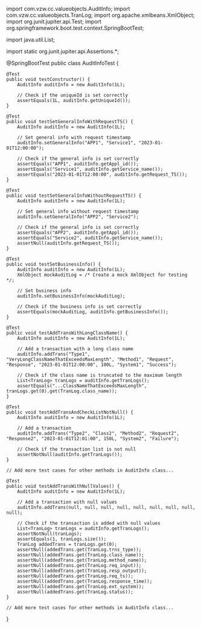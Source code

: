 import com.vzw.cc.valueobjects.AuditInfo;
import com.vzw.cc.valueobjects.TranLog;
import org.apache.xmlbeans.XmlObject;
import org.junit.jupiter.api.Test;
import org.springframework.boot.test.context.SpringBootTest;

import java.util.List;

import static org.junit.jupiter.api.Assertions.*;

@SpringBootTest
public class AuditInfoTest {

    @Test
    public void testConstructor() {
        AuditInfo auditInfo = new AuditInfo(1L);

        // Check if the uniqueId is set correctly
        assertEquals(1L, auditInfo.getUniqueId());
    }

    @Test
    public void testSetGeneralInfoWithRequestTS() {
        AuditInfo auditInfo = new AuditInfo(1L);

        // Set general info with request timestamp
        auditInfo.setGeneralInfo("APP1", "Service1", "2023-01-01T12:00:00");

        // Check if the general info is set correctly
        assertEquals("APP1", auditInfo.getAppl_id());
        assertEquals("Service1", auditInfo.getService_name());
        assertEquals("2023-01-01T12:00:00", auditInfo.getRequest_TS());
    }

    @Test
    public void testSetGeneralInfoWithoutRequestTS() {
        AuditInfo auditInfo = new AuditInfo(1L);

        // Set general info without request timestamp
        auditInfo.setGeneralInfo("APP2", "Service2");

        // Check if the general info is set correctly
        assertEquals("APP2", auditInfo.getAppl_id());
        assertEquals("Service2", auditInfo.getService_name());
        assertNull(auditInfo.getRequest_TS());
    }

    @Test
    public void testSetBusinessInfo() {
        AuditInfo auditInfo = new AuditInfo(1L);
        XmlObject mockAuditLog = /* Create a mock XmlObject for testing */;

        // Set business info
        auditInfo.setBusinessInfo(mockAuditLog);

        // Check if the business info is set correctly
        assertEquals(mockAuditLog, auditInfo.getBusinessInfo());
    }

    @Test
    public void testAddTransWithLongClassName() {
        AuditInfo auditInfo = new AuditInfo(1L);

        // Add a transaction with a long class name
        auditInfo.addTrans("Type1", "VeryLongClassNameThatExceedsMaxLength", "Method1", "Request", "Response", "2023-01-01T12:00:00", 100L, "System1", "Success");

        // Check if the class name is truncated to the maximum length
        List<TranLog> tranLogs = auditInfo.getTranLogs();
        assertEquals("...ClassNameThatExceedsMaxLength", tranLogs.get(0).get(TranLog.class_name));
    }

    @Test
    public void testAddTransAndCheckListNotNull() {
        AuditInfo auditInfo = new AuditInfo(1L);

        // Add a transaction
        auditInfo.addTrans("Type2", "Class2", "Method2", "Request2", "Response2", "2023-01-01T12:01:00", 150L, "System2", "Failure");

        // Check if the transaction list is not null
        assertNotNull(auditInfo.getTranLogs());
    }

    // Add more test cases for other methods in AuditInfo class...

    @Test
    public void testAddTransWithNullValues() {
        AuditInfo auditInfo = new AuditInfo(1L);

        // Add a transaction with null values
        auditInfo.addTrans(null, null, null, null, null, null, null, null, null);

        // Check if the transaction is added with null values
        List<TranLog> tranLogs = auditInfo.getTranLogs();
        assertNotNull(tranLogs);
        assertEquals(1, tranLogs.size());
        TranLog addedTrans = tranLogs.get(0);
        assertNull(addedTrans.get(TranLog.trns_type));
        assertNull(addedTrans.get(TranLog.class_name));
        assertNull(addedTrans.get(TranLog.method_name));
        assertNull(addedTrans.get(TranLog.req_input));
        assertNull(addedTrans.get(TranLog.resp_output));
        assertNull(addedTrans.get(TranLog.req_ts));
        assertNull(addedTrans.get(TranLog.response_time));
        assertNull(addedTrans.get(TranLog.ext_system));
        assertNull(addedTrans.get(TranLog.status));
    }
    
    // Add more test cases for other methods in AuditInfo class...
}
